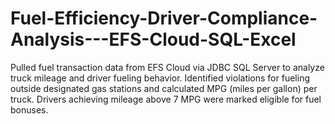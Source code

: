 # Fuel-Efficiency-Driver-Compliance-Analysis---EFS-Cloud-SQL-Excel
Pulled fuel transaction data from EFS Cloud via JDBC SQL Server to analyze truck mileage and driver fueling behavior. Identified violations for fueling outside designated gas stations and calculated MPG (miles per gallon) per truck. Drivers achieving mileage above 7 MPG were marked eligible for fuel bonuses. 
